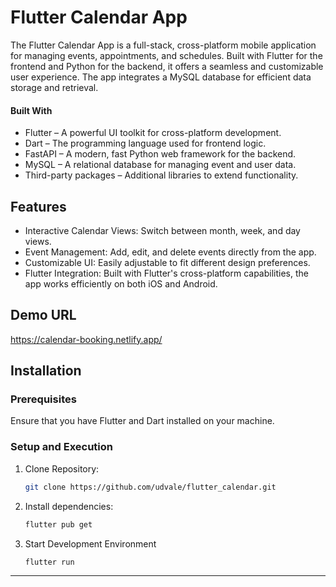 # Flutter Calendar App
The Flutter Calendar App is a full-stack, cross-platform mobile application for managing events, appointments, and schedules. Built with Flutter for the frontend and Python for the backend, it offers a seamless and customizable user experience. The app integrates a MySQL database for efficient data storage and retrieval.
#### Built With
- Flutter – A powerful UI toolkit for cross-platform development.
- Dart – The programming language used for frontend logic.
- FastAPI – A modern, fast Python web framework for the backend.
- MySQL – A relational database for managing event and user data.
- Third-party packages – Additional libraries to extend functionality.

## Features
- Interactive Calendar Views: Switch between month, week, and day views.
- Event Management: Add, edit, and delete events directly from the app.
- Customizable UI: Easily adjustable to fit different design preferences.
- Flutter Integration: Built with Flutter's cross-platform capabilities, the app works efficiently on both iOS and Android.

## Demo URL
https://calendar-booking.netlify.app/

## Installation 
### Prerequisites
Ensure that you have Flutter and Dart installed on your machine.
### Setup and Execution 
1. Clone Repository: 
   ```sh
   git clone https://github.com/udvale/flutter_calendar.git
2. Install dependencies:
    ```sh
    flutter pub get
3. Start Development Environment
   ```sh
   flutter run
---
